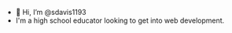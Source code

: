 - 👋 Hi, I’m @sdavis1193
- I'm a high school educator looking to get into web development.

<!---
sdavis1193/sdavis1193 is a ✨ special ✨ repository because its `README.md` (this file) appears on your GitHub profile.
You can click the Preview link to take a look at your changes.
--->

